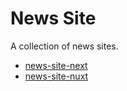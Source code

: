 # News Site

A collection of news sites.

-   [news-site-next](./news-site-next/README.md)
-   [news-site-nuxt](./news-site-nuxt/README.md)

